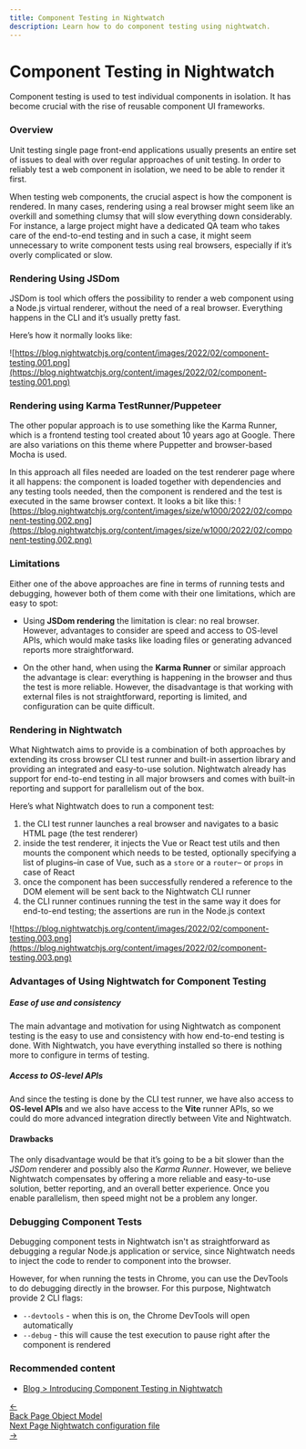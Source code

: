 ```yaml
---
title: Component Testing in Nightwatch
description: Learn how to do component testing using nightwatch.
---
```


<div class="page-header"><h1>Component Testing in Nightwatch</h1></div>
 
Component testing is used to test individual components in isolation. It has become crucial with the rise of reusable component UI frameworks. 

### Overview

Unit testing single page front-end applications usually presents an entire set of issues to deal with over regular approaches of unit testing. In order to reliably test a web component in isolation, we need to be able to render it first.

When testing web components, the crucial aspect is how the component is rendered. In many cases, rendering using a real browser might seem like an overkill and something clumsy that will slow everything down considerably. For instance, a large project might have a dedicated QA team who takes care of the end-to-end testing and in such a case, it might seem unnecessary to write component tests using real browsers, especially if it’s overly complicated or slow.

### Rendering Using JSDom

JSDom is tool which offers the possibility to render a web component using a Node.js virtual renderer, without the need of a real browser. Everything happens in the CLI and it’s usually pretty fast.

Here’s how it normally looks like:

![https://blog.nightwatchjs.org/content/images/2022/02/component-testing.001.png](https://blog.nightwatchjs.org/content/images/2022/02/component-testing.001.png)

### Rendering using Karma TestRunner/Puppeteer
The other popular approach is to use something like the Karma Runner, which is a frontend testing tool created about 10 years ago at Google. There are also variations on this theme where Puppetter and browser-based Mocha is used.

In this approach all files needed are loaded on the test renderer page where it all happens: the component is loaded together with dependencies and any testing tools needed, then the component is rendered and the test is executed in the same browser context. It looks a bit like this:
![https://blog.nightwatchjs.org/content/images/size/w1000/2022/02/component-testing.002.png](https://blog.nightwatchjs.org/content/images/size/w1000/2022/02/component-testing.002.png)

### Limitations

Either one of the above approaches are fine in terms of running tests and debugging, however both of them come with their one limitations, which are easy to spot:

- Using **JSDom rendering** the limitation is clear: no real browser. However, advantages to consider are speed and access to OS-level APIs, which would make tasks like loading files or generating advanced reports more straightforward.

- On the other hand, when using the **Karma Runner** or similar approach the advantage is clear: everything is happening in the browser and thus the test is more reliable. However, the disadvantage is that working with external files is not straightforward, reporting is limited, and configuration can be quite difficult.

### Rendering in Nightwatch

What Nightwatch aims to provide is a combination of both approaches by extending its cross browser CLI test runner and built-in assertion library and providing an integrated and easy-to-use solution. Nightwatch already has support for end-to-end testing in all major browsers and comes with built-in reporting and support for parallelism out of the box.

Here’s what Nightwatch does to run a component test:

1. the CLI test runner launches a real browser and navigates to a basic HTML page (the test renderer)
2. inside the test renderer, it injects the Vue or React test utils and then mounts the component which needs to be tested, optionally specifying a list of plugins–in case of Vue, such as a `store` or a `router`– or `props` in case of React
3. once the component has been successfully rendered a reference to the DOM element will be sent back to the Nightwatch CLI runner
4. the CLI runner continues running the test in the same way it does for end-to-end testing; the assertions are run in the Node.js context

![https://blog.nightwatchjs.org/content/images/2022/02/component-testing.003.png](https://blog.nightwatchjs.org/content/images/2022/02/component-testing.003.png)

### Advantages of Using Nightwatch for Component Testing

##### Ease of use and consistency
The main advantage and motivation for using Nightwatch as component testing is the easy to use and consistency with how end-to-end testing is done. With Nightwatch, you have everything installed so there is nothing more to configure in terms of testing.

##### Access to OS-level APIs
And since the testing is done by the CLI test runner, we have also access to **OS-level APIs** and we also have access to the **Vite** runner APIs, so we could do more advanced integration directly between Vite and Nightwatch.

#### Drawbacks
The only disadvantage would be that it’s going to be a bit slower than the *JSDom* renderer and possibly also the *Karma Runner*. However, we believe Nightwatch compensates by offering a more reliable and easy-to-use solution, better reporting, and an overall better experience. Once you enable parallelism, then speed might not be a problem any longer.

### Debugging Component Tests

Debugging component tests in Nightwatch isn't as straightforward as debugging a regular Node.js application or service, since Nightwatch needs to inject the code to render to component into the browser.

However, for when running the tests in Chrome, you can use the DevTools to do debugging directly in the browser. For this purpose, Nightwatch provide 2 CLI flags:

- `--devtools` - when this is on, the Chrome DevTools will open automatically
- `--debug` - this will cause the test execution to pause right after the component is rendered

### Recommended content
- [Blog > Introducing Component Testing in Nightwatch](https://nightwatchjs.org/blog/introducing-component-testing-in-nightwatch/)

 <div class="doc-pagination pt-40">
  <div class="previous">
    <a href="/guide/concepts/page-object-model.html">
      <span>←</span>
        <div class="d-flex flex-column">
          <span class="smallT">Back</span>
          <span class="bigT">Page Object Model</span>
        </div>
    </a>
  </div>
  <div class="next">
    <a href="/guide/configuration/nightwatch-configuration-file.html">
        <div class="d-flex flex-column">
          <span class="smallT">Next Page</span>
          <span class="bigT">Nightwatch configuration file</span>
        </div>
        <span>→</span>
    </a>
  </div>
</div>